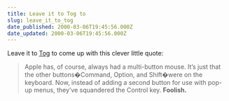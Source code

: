 ```yaml
---
title: Leave it to Tog to
slug: leave_it_to_tog
date_published: 2000-03-06T19:45:56.000Z
date_updated: 2000-03-06T19:45:56.000Z
---
```


Leave it to [Tog](http://www.asktog.com/readerMail/2000-01ReaderMail.html) to come up with this clever little quote:

> Apple has, of course, always had a multi-button mouse. It’s just that the other buttons�Command, Option, and Shift�were on the keyboard. Now, instead of adding a second button for use with pop-up menus, they’ve squandered the Control key. **Foolish.**
